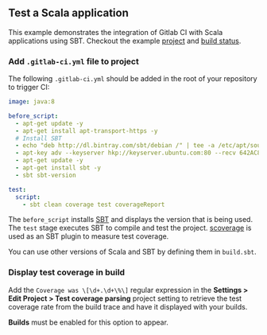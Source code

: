 ## Test a Scala application

This example demonstrates the integration of Gitlab CI with Scala
applications using SBT. Checkout the example
[project](https://gitlab.com/gitlab-examples/scala-sbt) and
[build status](https://gitlab.com/gitlab-examples/scala-sbt/builds).

### Add `.gitlab-ci.yml` file to project

The following `.gitlab-ci.yml` should be added in the root of your
repository to trigger CI:

``` yaml
image: java:8

before_script:
  - apt-get update -y
  - apt-get install apt-transport-https -y
  # Install SBT
  - echo "deb http://dl.bintray.com/sbt/debian /" | tee -a /etc/apt/sources.list.d/sbt.list
  - apt-key adv --keyserver hkp://keyserver.ubuntu.com:80 --recv 642AC823
  - apt-get update -y
  - apt-get install sbt -y
  - sbt sbt-version

test:
  script:
    - sbt clean coverage test coverageReport
```

The `before_script` installs [SBT](http://www.scala-sbt.org/) and
displays the version that is being used. The `test` stage executes SBT
to compile and test the project.
[scoverage](https://github.com/scoverage/sbt-scoverage) is used as an SBT
plugin to measure test coverage.

You can use other versions of Scala and SBT by defining them in
`build.sbt`.

### Display test coverage in build

Add the `Coverage was \[\d+.\d+\%\]` regular expression in the
**Settings > Edit Project > Test coverage parsing** project setting to
retrieve the test coverage rate from the build trace and have it
displayed with your builds.

**Builds** must be enabled for this option to appear.
